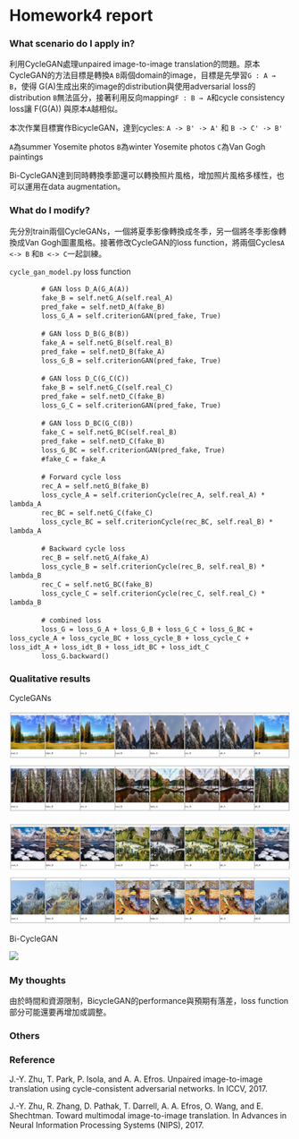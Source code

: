 # Homework4 report

### What scenario do I apply in?

利用CycleGAN處理unpaired image-to-image translation的問題。原本CycleGAN的方法目標是轉換`A` `B`兩個domain的image，目標是先學習`G : A → B`，使得 G(A)生成出來的image的distribution與使用adversarial loss的distribution `B`無法區分，接著利用反向mapping`F : B → A`和cycle consistency loss讓 F(G(A)) 與原本`A`越相似。

本次作業目標實作BicycleGAN，達到cycles: `A -> B' -> A'` 和 `B -> C' -> B'`

`A`為summer Yosemite photos `B`為winter Yosemite photos `C`為Van Gogh paintings

Bi-CycleGAN達到同時轉換季節還可以轉換照片風格，增加照片風格多樣性，也可以運用在data augmentation。


### What do I modify? 

先分別train兩個CycleGANs，一個將夏季影像轉換成冬季，另一個將冬季影像轉換成Van Gogh圖畫風格。接著修改CycleGAN的loss function，將兩個Cycles`A <-> B` 和`B <-> C`一起訓練。

`cycle_gan_model.py` loss function

```
        # GAN loss D_A(G_A(A))
        fake_B = self.netG_A(self.real_A)
        pred_fake = self.netD_A(fake_B)
        loss_G_A = self.criterionGAN(pred_fake, True)

        # GAN loss D_B(G_B(B))
        fake_A = self.netG_B(self.real_B)
        pred_fake = self.netD_B(fake_A)
        loss_G_B = self.criterionGAN(pred_fake, True)
        
        # GAN loss D_C(G_C(C))
        fake_B = self.netG_C(self.real_C)
        pred_fake = self.netD_C(fake_B)
        loss_G_C = self.criterionGAN(pred_fake, True)
        
        # GAN loss D_BC(G_C(B))
        fake_C = self.netG_BC(self.real_B)
        pred_fake = self.netD_C(fake_B)
        loss_G_BC = self.criterionGAN(pred_fake, True)
        #fake_C = fake_A

        # Forward cycle loss
        rec_A = self.netG_B(fake_B)
        loss_cycle_A = self.criterionCycle(rec_A, self.real_A) * lambda_A
        rec_BC = self.netG_C(fake_C)
        loss_cycle_BC = self.criterionCycle(rec_BC, self.real_B) * lambda_A

        # Backward cycle loss
        rec_B = self.netG_A(fake_A)
        loss_cycle_B = self.criterionCycle(rec_B, self.real_B) * lambda_B
        rec_C = self.netG_BC(fake_B)
        loss_cycle_C = self.criterionCycle(rec_C, self.real_C) * lambda_B
        
        # combined loss
        loss_G = loss_G_A + loss_G_B + loss_G_C + loss_G_BC + loss_cycle_A + loss_cycle_BC + loss_cycle_B + loss_cycle_C + loss_idt_A + loss_idt_B + loss_idt_BC + loss_idt_C
        loss_G.backward()
```

### Qualitative results
CycleGANs
<p><img src="imgs/summer2winter.jpg" higth=60% /></p>
<p><img src="imgs/winter2vangogh.jpg" higth=60% /></p>
Bi-CycleGAN
<p><img src="summer2winter.jpg" width=20% /></p>

### My thoughts 

由於時間和資源限制，BicycleGAN的performance與預期有落差，loss function部分可能還要再增加或調整。

### Others

### Reference
J.-Y. Zhu, T. Park, P. Isola, and A. A. Efros. Unpaired image-to-image translation using cycle-consistent adversarial networks. In ICCV, 2017.

J.-Y. Zhu, R. Zhang, D. Pathak, T. Darrell, A. A. Efros, O. Wang, and E. Shechtman. Toward multimodal image-to-image translation. In Advances in Neural Information Processing Systems (NIPS), 2017.

